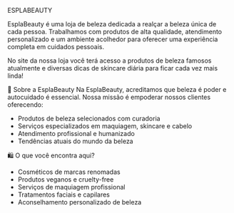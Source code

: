 ESPLABEAUTY

EsplaBeauty é uma loja de beleza dedicada a realçar a beleza única de cada pessoa. Trabalhamos com produtos de alta qualidade, atendimento personalizado e um ambiente acolhedor para oferecer uma experiência completa em cuidados pessoais.

No site da nossa loja você terá acesso a produtos de beleza famosos atualmente e diversas dicas de skincare diária para ficar cada vez mais linda!

💄 Sobre a EsplaBeauty
Na EsplaBeauty, acreditamos que beleza é poder e autocuidado é essencial. Nossa missão é empoderar nossos clientes oferecendo:
- Produtos de beleza selecionados com curadoria
- Serviços especializados em maquiagem, skincare e cabelo
- Atendimento profissional e humanizado
- Tendências atuais do mundo da beleza

🛍️ O que você encontra aqui?
- Cosméticos de marcas renomadas
- Produtos veganos e cruelty-free
- Serviços de maquiagem profissional
- Tratamentos faciais e capilares
- Aconselhamento personalizado de beleza

